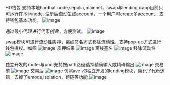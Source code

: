 HD钱包
支持本地hardhat node,sepolia,mainnet，swap与lending dapp目前只可运行在本地node.
注册后自动生成account，一个用户可create多account，支持钱包基本功能。
![image](https://github.com/user-attachments/assets/ae866994-2873-4ab5-a1d6-522bc56142db)

通过最小代理进行代币创建，方便测试。
![image](https://github.com/user-attachments/assets/1f4f63d8-c0b7-411d-8637-3252fdd8f605)

swap模块可进行流动性质押，离线签名方式移除流动性，支持pop-up方式进行钱包授权。如图
![image](https://github.com/user-attachments/assets/bed3ddc4-2a5e-404a-aab8-b248dc69844a)
质押结果
![image](https://github.com/user-attachments/assets/a7e24932-efe9-4fe2-b274-800bf1a2092d)
离线签名
![image](https://github.com/user-attachments/assets/ffcb8147-7752-48b9-aa3c-ab8778a77c27)
移除流动性
![image](https://github.com/user-attachments/assets/215a957b-3157-4a10-86ac-2aafb37de4fe)

独立开发的router与pool支持按path路径选择精确输入或精确输出
![image](https://github.com/user-attachments/assets/30963142-80fe-4ccf-bbd9-745fb53a961c)
交易前
![image](https://github.com/user-attachments/assets/61ad4b2e-5e37-4e35-b619-89fc78b16308)
交易后
![image](https://github.com/user-attachments/assets/030a2ec8-b5fc-4273-abbb-c5c44a49c094)
仿照ave v3独立开发的lending模块，简化了代币逻辑，去掉了emode,isolation，跨链等功能
![image](https://github.com/user-attachments/assets/3debff57-0a04-438b-9472-b83230941885)




